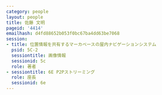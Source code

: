 ```yaml
---
category: people
layout: people
title: 佐藤 文明
pageid: '4414'
emailhash: d4fd88652b053f0bc67ba4dd63be7068
session:
- title: 位置情報を共有するマーカベースの屋内ナビゲーションシステム
  psid: 5C-2
  sessiontitle: 画像情報
  sessionid: 5c
  role: 著者
- sessiontitle: 6E P2Pストリーミング
  role: 座長
  sessionid: 6e
---
```

